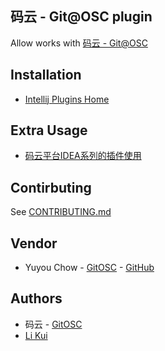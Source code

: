 ## 码云 - Git@OSC plugin

Allow works with [码云 - Git@OSC](https://git.oschina.net)

## Installation

* [Intellij Plugins Home](https://plugins.jetbrains.com/plugin/8383)

## Extra Usage
* [码云平台IDEA系列的插件使用](http://git.mydoc.io/?t=94587)

## Contirbuting

See [CONTRIBUTING.md](CONTRIBUTING.md)

## Vendor
* Yuyou Chow - [GitOSC](https://git.oschina.net/youscape) - [GitHub](https://github.com/zyuyou)

## Authors
* 码云 - [GitOSC](https://git.oschina.net/oschina/intellij-gitosc)
* [Li Kui](likui@oschina.cn)